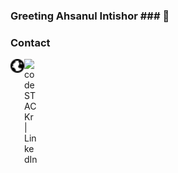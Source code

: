 ### Greeting Ahsanul Intishor ### 👋

### Contact

[<img align="left" alt="auronsan.github.io" width="22px" src="https://raw.githubusercontent.com/iconic/open-iconic/master/svg/globe.svg" />][website]
[<img align="left" alt="codeSTACKr | LinkedIn" width="22px" src="https://cdn.jsdelivr.net/npm/simple-icons@v3/icons/linkedin.svg" style="fill:#34c9f5" />][linkedin]

[website]: https://auronsan.github.io
[linkedin]: https://linkedin.com/in/auronsan
